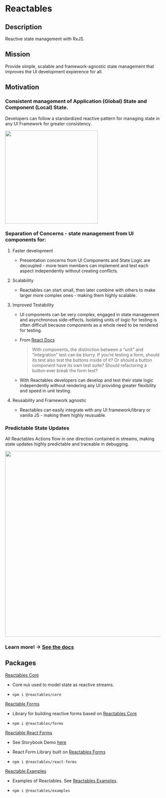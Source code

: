 # Reactables

## Description

Reactive state management with RxJS.

## Mission
Provide simple, scalable and framework-agnostic state management that improves the UI development expierence for all.

## Motivation

### Consistent management of Application (Global) State and Component (Local) State.

Developers can follow a standardized reactive pattern for managing state in any UI Framework for greater consistency.  

<img src="https://github.com/reactables/reactables/blob/main/documentation/SlideNineStandardPattern.jpg?raw=true" height="300" />

### Separation of Concerns - state management from UI components for:

1. Faster development

    - Presentation concerns from UI Components and State Logic are decoupled - more team members can implement and test each aspect independently without creating conflicts.

1. Scalability

    - Reactables can start small, then later combine with others to make larger more complex ones - making them highly scalable.

1. Improved Testability

    - UI components can be very complex, engaged in state management and asynchronous side-effects. Isolating units of logic for testing is often difficult because components as a whole need to be rendered for testing.

    - From [React Docs](https://legacy.reactjs.org/docs/testing.html)

      > With components, the distinction between a “unit” and “integration” test can be blurry. If you’re testing a form, should its test also test the buttons inside of it? Or should a button component have its own test suite? Should refactoring a button ever break the form test?
    
    - With Reactables developers can develop and test their state logic independently without rendering any UI providing greater flexibility and speed in unit testing.

1. Reusability and Framework agnostic

    - Reactables can easily integrate with any UI framework/library or vanilla JS - making them highly reusuable.

### Predictable State Updates 

All Reactables Actions flow in one direction contained in streams, making state updates highly predictable and traceable in debugging.

<img src="https://github.com/reactables/reactables/blob/main/documentation/SlideThreeScopedEffects.jpg?raw=true" width="600" />

### Learn more! -> [See the docs](https://github.com/reactables/reactables/tree/main/packages/core) 

## Packages

[Reactables Core](https://github.com/reactables/reactables/tree/main/packages/core) 

- Core `Hub` used to model state as reactive streams.

- `npm i @reactables/core`

[Reactable Forms](https://github.com/reactables/reactables/tree/main/packages/forms)

- Library for building reactive forms based on [Reactables Core](https://github.com/reactables/reactables/tree/main/packages/core)

- `npm i @reactables/forms`

[Reactable React Forms](https://github.com/reactables/reactables/tree/main/packages/react-forms)

- See Storybook Demo [here](https://reactables.github.io/reactables/)

- React Form Library built on [Reactables Forms](https://github.com/reactables/reactables/tree/main/packages/forms)

- `npm i @reactables/react-forms`

[Reactable Examples](https://github.com/reactables/reactables/tree/main/packages/examples) 

- Examples of Reactables. See [Reactables Examples](https://github.com/reactables/reactables/tree/main/packages/core#examples).

- `npm i @reactables/examples`